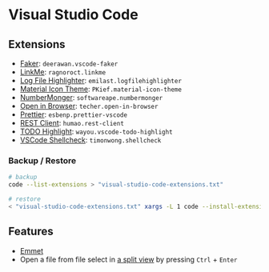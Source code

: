 # Visual Studio Code

## Extensions

- [Faker](https://marketplace.visualstudio.com/items?itemName=deerawan.vscode-faker): `deerawan.vscode-faker`
- [LinkMe](https://marketplace.visualstudio.com/items?itemName=ragnoroct.linkme): `ragnoroct.linkme`
- [Log File Highlighter](https://marketplace.visualstudio.com/items?itemName=emilast.logfilehighlighter): `emilast.logfilehighlighter`
- [Material Icon Theme](https://marketplace.visualstudio.com/items?itemName=PKief.material-icon-theme): `PKief.material-icon-theme`
- [NumberMonger](https://marketplace.visualstudio.com/items?itemName=softwareape.numbermonger): `softwareape.numbermonger`
- [Open in Browser](https://marketplace.visualstudio.com/items?itemName=techer.open-in-browser): `techer.open-in-browser`
- [Prettier](https://marketplace.visualstudio.com/items?itemName=esbenp.prettier-vscode): `esbenp.prettier-vscode`
- [REST Client](https://marketplace.visualstudio.com/items?itemName=humao.rest-client): `humao.rest-client`
- [TODO Highlight](https://marketplace.visualstudio.com/items?itemName=wayou.vscode-todo-highlight): `wayou.vscode-todo-highlight`
- [VSCode Shellcheck](https://marketplace.visualstudio.com/items?itemName=timonwong.shellcheck): `timonwong.shellcheck`

### Backup / Restore

```bash
# backup
code --list-extensions > "visual-studio-code-extensions.txt"

# restore
< "visual-studio-code-extensions.txt" xargs -L 1 code --install-extension
```

## Features

- [Emmet](https://www.stefanjudis.com/blog/emmet-vs-code-bindings-to-level-up-html-editing/)
- Open a file from file select in [a split view](https://mobile.twitter.com/stefanjudis/status/1334248000156299265) by pressing `Ctrl` + `Enter`
